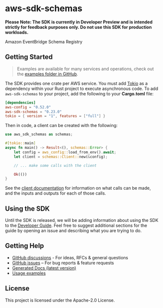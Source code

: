 # aws-sdk-schemas

**Please Note: The SDK is currently in Developer Preview and is intended strictly for
feedback purposes only. Do not use this SDK for production workloads.**

Amazon EventBridge Schema Registry

## Getting Started

> Examples are available for many services and operations, check out the
> [examples folder in GitHub](https://github.com/awslabs/aws-sdk-rust/tree/main/examples).

The SDK provides one crate per AWS service. You must add [Tokio](https://crates.io/crates/tokio)
as a dependency within your Rust project to execute asynchronous code. To add `aws-sdk-schemas` to
your project, add the following to your **Cargo.toml** file:

```toml
[dependencies]
aws-config = "0.52.0"
aws-sdk-schemas = "0.23.0"
tokio = { version = "1", features = ["full"] }
```

Then in code, a client can be created with the following:

```rust
use aws_sdk_schemas as schemas;

#[tokio::main]
async fn main() -> Result<(), schemas::Error> {
    let config = aws_config::load_from_env().await;
    let client = schemas::Client::new(&config);

    // ... make some calls with the client

    Ok(())
}
```

See the [client documentation](https://docs.rs/aws-sdk-schemas/latest/aws_sdk_schemas/client/struct.Client.html)
for information on what calls can be made, and the inputs and outputs for each of those calls.

## Using the SDK

Until the SDK is released, we will be adding information about using the SDK to the
[Developer Guide](https://docs.aws.amazon.com/sdk-for-rust/latest/dg/welcome.html). Feel free to suggest
additional sections for the guide by opening an issue and describing what you are trying to do.

## Getting Help

* [GitHub discussions](https://github.com/awslabs/aws-sdk-rust/discussions) - For ideas, RFCs & general questions
* [GitHub issues](https://github.com/awslabs/aws-sdk-rust/issues/new/choose) – For bug reports & feature requests
* [Generated Docs (latest version)](https://awslabs.github.io/aws-sdk-rust/)
* [Usage examples](https://github.com/awslabs/aws-sdk-rust/tree/main/examples)

## License

This project is licensed under the Apache-2.0 License.

